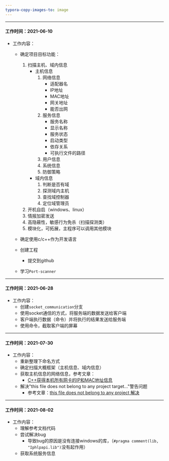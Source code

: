 ```yaml
---
typora-copy-images-to: image
---
```


---

#### 工作时间：2021-06-10

- 工作内容：
  - 确定项目目标功能：
    1. 扫描主机、域内信息
       - 主机信息
         1. 网络信息
            - 适配器名
            - IP地址
            - MAC地址
            - 网关地址
            - 能否出网
         2. 服务信息
            - 服务名称
            - 显示名称
            - 服务状态
            - 启动类型
            - 依存关系
            - 可执行文件的路径
         3. 用户信息
         4. 系统信息
         5. 防御策略
       - 域内信息
         1. 判断是否有域
         2. 探测域内主机
         3. 查找域控制器
         4. 定位域管理员
    2. 开机自启（windows、linux）
    3. 情报加密发送
    4. 高隐蔽性，敏感行为免杀（扫描探测类）
    5. 模块化，可拓展，主程序可以调用其他模块
  - 确定使用c/c++作为开发语言
  - 创建工程
    
    - 提交到github
  - 学习`Port-scanner`

---

#### 工作时间：2021-06-28

- 工作内容：
  - 创建`socket_communication`分支
  - 使用socket通信的方式，将服务端的数据发送给客户端
  - 客户端执行数据（命令）并将执行的结果发送给服务端
  - 使用命令，截取客户端的屏幕

---

#### 工作时间：2021-07-30

- 工作内容：
  - 重新整理下命名方式
  - 确定扫描大概框架（主机信息、域内信息）
  - 获取主机信息的网络信息，参考文章：
    - [C++获得本机所有网卡的IP和MAC地址信息](https://www.cnblogs.com/fnlingnzb-learner/p/5942150.html)
  - 解决"this file does not belong to any project target..."警告问题
    - 参考文章：[this file does not belong to any project 解决](https://zhuanlan.zhihu.com/p/138557224)

---

#### 工作时间：2021-08-02

- 工作内容：
  - 理解参考文档代码
  - 尝试解决bug
    - 导致bug的原因是没有连接windows的库，（`#pragma comment(lib, "Iphlpapi.lib")`没有起作用）
  - 获取系统服务信息

